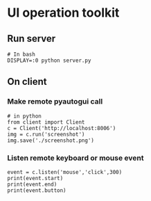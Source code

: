# UI operation toolkit

## Run server

```
# In bash
DISPLAY=:0 python server.py
```

## On client

### Make remote pyautogui call

```
# in python
from client import Client
c = Client('http://localhost:8006')
img = c.run('screenshot')
img.save('./screenshot.png')
```

### Listen remote keyboard or mouse event

```
event = c.listen('mouse','click',300)
print(event.start)
print(event.end)
print(event.button)
```
